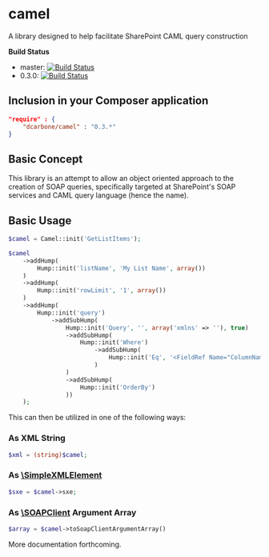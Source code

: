 camel
=====

A library designed to help facilitate SharePoint CAML query construction

**Build Status**
- master: [![Build Status](https://travis-ci.org/dcarbone/camel.svg?branch=master)](https://travis-ci.org/dcarbone/camel)
- 0.3.0: [![Build Status](https://travis-ci.org/dcarbone/camel.svg?tag=0.3.0)](https://travis-ci.org/dcarbone/camel)

## Inclusion in your Composer application

```json
"require" : {
    "dcarbone/camel" : "0.3.*"
}
```

## Basic Concept

This library is an attempt to allow an object oriented approach to the creation of SOAP queries, specifically targeted at
SharePoint's SOAP services and CAML query language (hence the name).

## Basic Usage

```php
$camel = Camel::init('GetListItems');

$camel
    ->addHump(
        Hump::init('listName', 'My List Name', array())
    )
    ->addHump(
        Hump::init('rowLimit', '1', array())
    )
    ->addHump(
        Hump::init('query')
            ->addSubHump(
                Hump::init('Query', '', array('xmlns' => ''), true)
                ->addSubHump(
                    Hump::init('Where')
                        ->addSubHump(
                            Hump::init('Eq', '<FieldRef Name="ColumnName" /><Value Type="Text">Column Value</Value>')
                        )
                )
                ->addSubHump(
                    Hump::init('OrderBy')
                ))
    );
```

This can then be utilized in one of the following ways:

### As XML String
```php
$xml = (string)$camel;
```

### As [\SimpleXMLElement](http://php.net/manual/en/class.simplexmlelement.php)
```php
$sxe = $camel->sxe;
```

### As [\SOAPClient](http://php.net/manual/en/class.soapclient.php) Argument Array
```php
$array = $camel->toSoapClientArgumentArray()
```

More documentation forthcoming.

